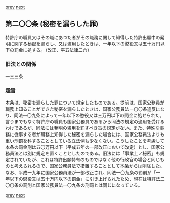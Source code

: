 [prev](/specific\markdowns\特許法\292_Mp-Ch_11-At_199.md)
[next](/specific\markdowns\特許法\294_Mp-Ch_11-At_200_2.md)
## 第二〇〇条 (秘密を漏らした罪)
特許庁の職員又はその職にあつた者がその職務に関して知得した特許出願中の発明に関する秘密を漏らし、又は盗用したときは、一年以下の懲役又は五十万円以下の罰金に処する。（改正、平五法律二六）

### 旧法との関係
一三三条

### 趣旨
本条は、秘密を漏らした罪について規定したものである。従前は、国家公務員が職務上知ることができた秘密を漏らしたときは、国家公務員法一〇〇条違反になり、同法一〇九条によって一年以下の懲役又は三万円以下の罰金に処せられた。言うまでもなく特許庁の職員も国家公務員であるから同法の規定の適用を受けるわけであるが、同法には発明の盗用を罰すべき旨の規定がない。また、特殊な事務に従事する者が職務上知得した秘密を漏らした場合には、国家公務員法よりも重い刑罰を科することとしている立法例も少なくない。こうしたことを考慮して本条の罰金刑は五〇万円以下（平成五年の一部改正において改定）とし、国家公務員法とは別に規定を置くこととしたのである。旧法には「事業上ノ秘密」も規定されていたが、これは特許出願特有のものではなく他の行政官の場合と同じものと考えられるので、国家公務員法で措置することとして本条からは削除した。
なお、平成一九年に国家公務員法が一部改正され、同法一〇九条の罰則が「一年以下の懲役又は五十万円以下の罰金」に引き上げられたため、現在は特許法二〇〇条の罰則と国家公務員法一〇九条の刑罰とは同じになっている。

[prev](/specific\markdowns\特許法\292_Mp-Ch_11-At_199.md)
[next](/specific\markdowns\特許法\294_Mp-Ch_11-At_200_2.md)
